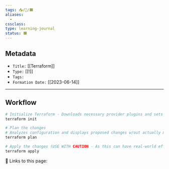 ```yaml
---
tags: 📥/📓/🟧
aliases:
  - 
cssclass:
type: learning-journal
status: 🟧
---
```


## Metadata
- `Title:` [[Terraform]]
- `Type:` [[!]]
- `Tags:`
- `Formation Date:` [[2023-06-14]]

---

## Workflow

```bash
# Initialize Terraform - Downloads necessary provider plugins and sets up backend configuration
terraform init

# Plan the changes
# Analyzes configuration and displays proposed changes w/out actually making modifications
terraform plan

# Apply the changes (USE WITH CAUTION - As this can have real-world effects)
terraform apply
```



🔗 Links to this page:

